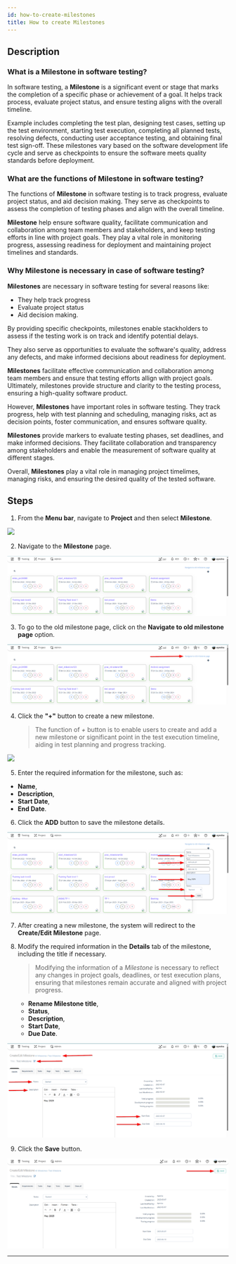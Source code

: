 ```yaml
---
id: how-to-create-milestones
title: How to create Milestones
---
```


## Description

### What is a Milestone in software testing?

In software testing, a **Milestone** is a significant event or stage that marks the completion of a specific phase or achievement of a goal. It helps track process, evaluate project status, and ensure testing aligns with the overall timeline.  

Example includes completing the test plan, designing test cases, setting up the test environment, starting test execution, completing all planned tests, resolving defects, conducting user acceptance testing, and obtaining final test sign-off. These milestones vary based on the software development life cycle and serve as checkpoints to ensure the software meets quality standards before deployment.  

### What are the functions of Milestone in software testing?

The functions of **Milestone** in software testing is to track progress, evaluate project status, and aid decision making. They serve as checkpoints to assess the completion of testing phases and align with the overall timeline.  

**Milestone** help ensure software quality, facilitate communication and collaboration among team members and stakeholders, and keep testing efforts in line with project goals. They play a vital role in monitoring progress, assessing readiness for deployment and maintaining project timelines and standards.  

### Why Milestone is necessary in case of software testing?

**Milestones** are necessary in software testing for several reasons like:  

* They help track progress
* Evaluate project status
* Aid decision making.

By providing specific checkpoints, milestones enable stackholders to assess if the testing work is on track and identify potential delays.  

They also serve as opportunities to evaluate the software's quality, address any defects, and make informed decisions about readiness for deployment.  

**Milestones** facilitate effective communication and collaboration among team members and ensure that testing efforts allign with project goals. Ultimately, milestones provide structure and clarity to the testing process, ensuring a high-quality software product.

However, **Milestones** have important roles in software testing. They track progress, help with test planning and scheduling, managing risks, act as decision points, foster communication, and ensures software quality.

**Milestones** provide markers to evaluate testing phases, set deadlines, and make informed decisions. They facilitate collaboration and transparency among stakeholders and enable the measurement of software quality at different stages. 

Overall, **Milestones** play a vital role in managing project timelimes, managing risks, and ensuring the desired quality of the tested software.

## Steps

1. From the **Menu bar**, navigate to **Project** and then select **Milestone**.

![](/img/how-tos/how-to-create-milestones/menu-bar.png)

2. Navigate to the **Milestone** page.

![](/img/how-tos/how-to-create-milestones/page-milestone.png)

3. To go to the old milestone page, click on the **Navigate to old milestone page** option.

![](/img/how-tos/how-to-create-milestones/old-milestone.png)

4. Click the **"+"** button to create a new milestone.
   > The function of *+* button is to enable users to create and add a new milestone or significant point in the test execution timeline, aiding in test planning and progress tracking.

![](/img/how-tos/how-to-create-milestones/new-milestone.png)

5. Enter the required information for the milestone, such as:
  - **Name**, 
  - **Description**, 
  - **Start Date**, 
  - **End Date**.

6. Click the **ADD** button to save the milestone details.

![](/img/how-tos/how-to-create-milestones/milestone-info.png)

7. After creating a new milestone, the system will redirect to the **Create/Edit Milestone** page.

8. Modify the required information in the **Details** tab of the milestone, including the title if necessary.
   > Modifying the information of a *Milestone* is necessary to reflect any changes in project goals, deadlines, or test execution plans, ensuring that milestones remain accurate and aligned with project progress.

   - **Rename Milestone title**,
   - **Status**,
   - **Description**,
   - **Start Date**,
   - **Due Date**.

![](/img/how-tos/how-to-create-milestones/edit-milestone.png)

9. Click the **Save** button.

![](/img/how-tos/how-to-create-milestones/modify-milestone.png)

---